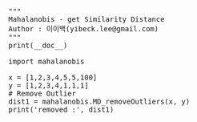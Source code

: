 <pre>
"""
Mahalanobis - get Similarity Distance
Author : 이이백(yibeck.lee@gmail.com)
"""
print(__doc__)

import mahalanobis

x = [1,2,3,4,5,5,100]
y = [1,2,3,4,1,1,1]
# Remove Outlier
dist1 = mahalanobis.MD_removeOutliers(x, y)
print('removed :', dist1)

</pre>
